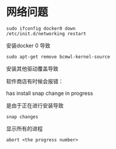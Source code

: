 # 网络问题

```
sudo ifconfig docker0 down
/etc/init.d/networking restart
```

安装docker 0 导致

 

```
sudo apt-get remove bcmwl-kernel-source
```

安装其他驱动覆盖导致



软件商店有时候会报错：

has install snap change in progress 

是由于正在进行安装导致

```
snap changes
```

显示所有的进程

```
abort <the progress number>
```



